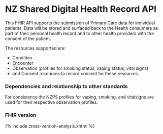 # NZ Shared Digital Health Record API

This FHIR API supports the submission of Primary Care data for individual patients. Data will be stored and surfaced back to the Health consumers as part of their personal health record and to other health providers with the consent of the patient. 

The resources supported are:	
* Condition
* Encounter
* Observation (profiles for smoking status, vaping status, vital signs)
* and Consent resources to record consent for these resources. 

### Dependencies and relationship to other standards

For consistency the NZPS profiles for vaping, smoking, and vitalsigns are used for their respective observation profiles. 

### FHIR version

{% include cross-version-analysis.xhtml %}
